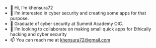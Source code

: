 - 👋 Hi, I’m khensura72
- 👀 I’m interested in cyber security and creating some apps for that purpose.
- 🌱 Graduate of cyber security at Summit Academy OIC. 
- 💞️ I’m looking to collaborate on making small quick apps for Ethically hacking and cyber security
- 📫 You can reach me at khensura72@gmail.com
<!---
khensura72/khensura72 is a ✨ special ✨ repository because its `README.md` (this file) appears on your GitHub profile.
You can click the Preview link to take a look at your changes.
--->
